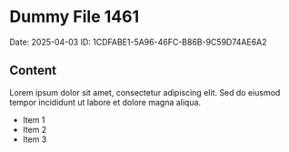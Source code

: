 # Dummy File 1461

Date: 2025-04-03
ID: 1CDFABE1-5A96-46FC-B86B-9C59D74AE6A2

## Content

Lorem ipsum dolor sit amet, consectetur adipiscing elit.
Sed do eiusmod tempor incididunt ut labore et dolore magna aliqua.

* Item 1
* Item 2
* Item 3
